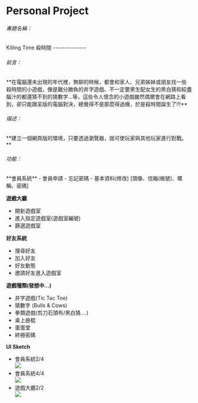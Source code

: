Personal Project
==============
<h6>專題名稱：</h6>
Killing Time 殺時間
--------------

<h6>前言：</h6>
**在電腦還未出現的年代裡，無聊的時候，都會和家人、兄弟姊妹或朋友找一些殺時間的小遊戲，像是難分勝負的井字遊戲、不一定要男生配女生的黑白猜和絞盡腦汁的都還猜不到的猜數字...等，這些令人懷念的小遊戲雖然偶爾會在網路上看到，卻只能跟呆版的電腦對決，總覺得不是那麼得過癮，於是殺時間誕生了!!!**

<h6>描述：</h6>
**建立一個網頁版的環境，只要透過瀏覽器，就可使玩家與其他玩家進行對戰。**

<h6>功能：</h6>
**會員系統**
- 會員申請
- 忘記密碼
- 基本資料(修改) [頭像、信箱(帳號)、暱稱、密碼]

**遊戲大廳**
- 開新遊戲室
- 進入指定遊戲室(遊戲室編號)
- 篩選遊戲室

**好友系統**
- 搜尋好友
- 加入好友
- 好友動態
- 邀請好友進入遊戲室

**遊戲種類(發想中...)**
- 井字遊戲(Tic Tac Toe)
- 猜數字 (Bulls & Cows)
- 拳類遊戲(剪刀石頭布/黑白猜....)
- 桌上曲棍
- 蛋蛋堂
- 終極密碼

**UI Sketch**
- 會員系統2/4 <br> <img src="https://github.com/sherlockmax/PersonalProject/blob/master/UI%20sketch/%E6%9C%83%E5%93%A1%E7%B3%BB%E7%B5%B11_2.png">
- 會員系統4/4 <br> <img src="https://github.com/sherlockmax/PersonalProject/blob/master/UI%20sketch/%E6%9C%83%E5%93%A1%E7%B3%BB%E7%B5%B12_2.png">
- 遊戲大廳2/2 <br> <img src="https://github.com/sherlockmax/PersonalProject/blob/master/UI%20sketch/%E9%81%8A%E6%88%B2%E5%A4%A7%E5%BB%B31_2.png">
